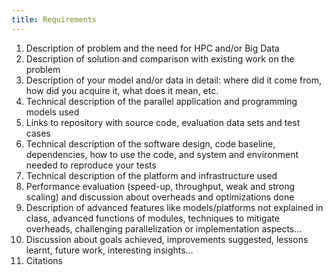 ```yaml
---
title: Requirements
---
```

1. Description of problem and the need for HPC and/or Big Data
2. Description of solution and comparison with existing work on the problem
3. Description of your model and/or data in detail: where did it come from, how did you acquire it, what does it mean, etc.
4. Technical description of the parallel application and programming models used
5. Links to repository with source code, evaluation data sets and test cases
6. Technical description of the software design, code baseline, dependencies, how to use the code, and system and environment needed to reproduce your tests
7. Technical description of the platform and infrastructure used
8. Performance evaluation (speed-up, throughput, weak and strong scaling) and discussion about overheads and optimizations done
9. Description of advanced features like models/platforms not explained in class, advanced functions of modules, techniques to mitigate overheads, challenging parallelization or implementation aspects...
10. Discussion about goals achieved, improvements suggested, lessons learnt, future work, interesting insights…
11. Citations